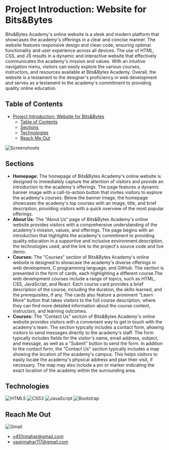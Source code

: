 # Project Introduction: Website for Bits&Bytes

Bits&Bytes Academy's online website is a sleek and modern platform that showcases the academy's offerings in a clear and concise manner. The website features responsive design and clean code, ensuring optimal functionality and user experience across all devices. The use of HTML, CSS, and JS results in a dynamic and interactive website that effectively communicates the academy's mission and values. With an intuitive navigation menu, visitors can easily explore the various courses, instructors, and resources available at Bits&Bytes Academy. Overall, the website is a testament to the designer's proficiency in web development and serves as a testament to the academy's commitment to providing quality online education.

## Table of Contents
- [Project Introduction: Website for Bits\&Bytes](#project-introduction-website-for-bitsbytes)
  - [Table of Contents](#table-of-contents)
  - [Sections](#sections)
  - [Technologies](#technologies)
  - [Reach Me Out](#reach-me-out)



![Screenshoots](https://raw.githubusercontent.com/yasir2002/projects/master/bitsbytes/img/asdfuiahlefnasiudfaafafeiwef98w7rqwoefiua.png)

## Sections
* **Homepage:** The homepage of Bits&Bytes Academy's online website is designed to immediately capture the attention of visitors and provide an introduction to the academy's offerings. The page features a dynamic banner image with a call-to-action button that invites visitors to explore the academy's courses. Below the banner image, the homepage showcases the academy's top courses with an image, title, and brief description, providing visitors with a quick overview of the most popular offerings.
* **About Us:** The "About Us" page of Bits&Bytes Academy's online website provides visitors with a comprehensive understanding of the academy's mission, values, and offerings. The page begins with an introduction that highlights the academy's commitment to providing quality education in a supportive and inclusive environment.description, the technologies used, and the link to the project's source code and live demo.
* **Courses:** The "Courses" section of Bits&Bytes Academy's online website is designed to showcase the academy's diverse offerings in web development, C programming language, and GitHub. The section is presented in the form of cards, each highlighting a different course.The web development courses include a range of topics, such as HTML, CSS, JavaScript, and React. Each course card provides a brief description of the course, including the duration, the skills learned, and the prerequisites, if any. The cards also feature a prominent "Learn More" button that takes visitors to the full course description, where they can find more detailed information about the course content, instructors, and learning outcomes.
* **Courses:** The "Contact Us" section of Bits&Bytes Academy's online website provides visitors with a convenient way to get in touch with the academy's team. The section typically includes a contact form, allowing visitors to send messages directly to the academy's staff. The form typically includes fields for the visitor's name, email address, subject, and message, as well as a "Submit" button to send the form.
In addition to the contact form, the "Contact Us" section typically includes a map showing the location of the academy's campus. This helps visitors to easily locate the academy's physical address and plan their visit, if necessary. The map may also include a pin or marker indicating the exact location of the academy within the surrounding area.


## Technologies
![HTML5](https://img.shields.io/badge/html5-%23E34F26.svg?style=for-the-badge&logo=html5&logoColor=white)
![CSS3](https://img.shields.io/badge/css3-%231572B6.svg?style=for-the-badge&logo=css3&logoColor=white)
![JavaScript](https://img.shields.io/badge/javascript-%23323330.svg?style=for-the-badge&logo=javascript&logoColor=%23F7DF1E)
![Bootstrap](https://img.shields.io/badge/bootstrap-%23563D7C.svg?style=for-the-badge&logo=bootstrap&logoColor=white)


## Reach Me Out
![Gmail](https://img.shields.io/badge/Gmail-D14836?style=for-the-badge&logo=gmail&logoColor=white) 
* y451rmahar@gmail.com
* yasirmahar117@gmail.com
